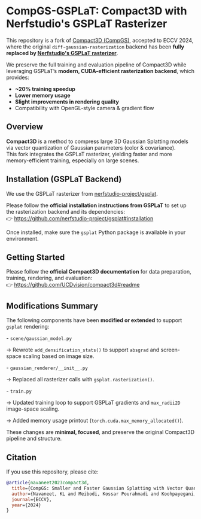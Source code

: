 # CompGS-GSPLaT: Compact3D with Nerfstudio's GSPLaT Rasterizer

This repository is a fork of [Compact3D (CompGS)](https://arxiv.org/abs/2311.18159), accepted to ECCV 2024, where the original `diff-gaussian-rasterization` backend has been **fully replaced by [Nerfstudio's GSPLaT rasterizer](https://github.com/nerfstudio-project/gsplat)**.

We preserve the full training and evaluation pipeline of Compact3D while leveraging GSPLaT’s **modern, CUDA-efficient rasterization backend**, which provides:

-  **~20% training speedup**
- **Lower memory usage**
- **Slight improvements in rendering quality**
- Compatibility with OpenGL-style camera & gradient flow

## Overview

**Compact3D** is a method to compress large 3D Gaussian Splatting models via vector quantization of Gaussian parameters (color & covariance).  
This fork integrates the GSPLaT rasterizer, yielding faster and more memory-efficient training, especially on large scenes.

## Installation (GSPLaT Backend)

We use the GSPLaT rasterizer from [nerfstudio-project/gsplat](https://github.com/nerfstudio-project/gsplat).

Please follow the **official installation instructions from GSPLaT** to set up the rasterization backend and its dependencies:  
👉 https://github.com/nerfstudio-project/gsplat#installation

Once installed, make sure the `gsplat` Python package is available in your environment.

## Getting Started

Please follow the **official Compact3D documentation** for data preparation, training, rendering, and evaluation:  
👉 https://github.com/UCDvision/compact3d#readme

## **Modifications Summary**

The following components have been **modified or extended** to support `gsplat` rendering:

\- `scene/gaussian_model.py`  

 → Rewrote `add_densification_stats()` to support `absgrad` and screen-space scaling based on image size.

\- `gaussian_renderer/__init__.py`  

 → Replaced all rasterizer calls with `gsplat.rasterization()`.

\- `train.py`  

 → Updated training loop to support GSPLaT gradients and `max_radii2D` image-space scaling.  

 → Added memory usage printout (`torch.cuda.max_memory_allocated()`).

These changes are **minimal, focused**, and preserve the original Compact3D pipeline and structure.

## Citation

If you use this repository, please cite:

```bibtex
@article{navaneet2023compact3d,
  title={CompGS: Smaller and Faster Gaussian Splatting with Vector Quantization},
  author={Navaneet, KL and Meibodi, Kossar Pourahmadi and Koohpayegani, Soroush Abbasi and Pirsiavash, Hamed},
  journal={ECCV},
  year={2024}
}
```
